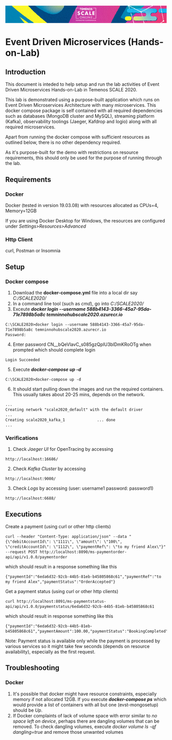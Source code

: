 ![image](images/Banner-HOL-Platform-track.jpg)

# Event Driven Microservices (Hands-on-Lab)
## Introduction
This document is inteded to help setup and run the lab activities of Event Driven Microservices Hands-on-Lab in Temenos SCALE 2020.

This lab is demonstrated using a purpose-built application which runs on Event Driven Microservices Architecture with many microservices. This docker compose package is self contained with all required dependencies such as databases (MongoDB cluster and MySQL), streaming platform (Kafka), observability toolings (Jaeger, Kafdrop and logio) along with all required microservices. 

Apart from running the docker compose with sufficient resources as outlined below, there is no other dependency required.

As it's purpose-built for the demo with restrictions on resource requirements, this should only be used for the purpose of running through the lab.
## Requirements
### Docker
Docker (tested in version 19.03.08) with resources allocated as CPUs=4, Memory=12GB

If you are using Docker Desktop for Windows, the resources are configured under *Settings>Resources>Advanced*
### Http Client
curl, Postman or Insomnia
## Setup
### Docker compose
1. Download the **docker-compose.yml** file into a local dir say *C:/SCALE2020/*
2. In a command line tool (such as *cmd*), go into *C:/SCALE2020/*
3. Exceute ***docker login --username 588b4143-3366-45a7-95da-71e7898b5a8c temninnohubscale2020.azurecr.io***
```
C:\SCALE2020>docker login --username 588b4143-3366-45a7-95da-71e7898b5a8c temninnohubscale2020.azurecr.io
Password:
```
4. Enter password CN__bQeVlavC_s085gzQpIU3blDmKRoOTg when prompted which should complete login
```
Login Succeeded
```
5. Execute ***docker-compose up -d***
```
C:\SCALE2020>docker-compose up -d
```
6. It should start pulling down the images and run the required containers. This usually takes about 20-25 mins, depends on the network.
```
...
Creating network "scale2020_default" with the default driver
...
Creating scale2020_kafka_1              ... done
...
```
### Verifications
1. Check *Jaeger UI* for OpenTracing by accessing
```
http://localhost:16686/
```
2. Check *Kafka Cluster* by accessing
```
http://localhost:9000/
```
3. Check *Logs* by accessing (user: username1 password: password1)
```
http://localhost:6688/
```
## Executions
Create a payment (using curl or other http clients)
```
curl --header "Content-Type: application/json" --data "{\"debitAccountId\": \"1111\", \"amount\": \"100\", \"creditAccountId\": \"1112\", \"paymentRef\": \"to my friend Alex\"}" --request POST http://localhost:8090/ms-paymentorder-api/api/v1.0.0/paymentorder
```
which should result in a response something like this
```
{"paymentId":"6eda6d32-92cb-44b5-81eb-b45805868c61","paymentRef":"to my friend Alex","paymentStatus":"OrderAccepted"}
```
Get a payment status (using curl or other http clients)
```
curl http://localhost:8091/ms-paymentstatus-api/api/v1.0.0/paymentstatus/6eda6d32-92cb-44b5-81eb-b45805868c61
```
which should result in response something like this
```
{"paymentId":"6eda6d32-92cb-44b5-81eb-b45805868c61","paymentAmount":100.00,"paymentStatus":"BookingCompleted"}
```
Note: Payment status is available only while the payment is processed by various services so it might take few seconds (depends on resource availability), especially as the first request.
## Troubleshooting
### Docker
1. It's possible that docker might have resource constraints, especially memory if not allocated 12GB. If you execute ***docker-compose ps*** which would provide a list of containers with all but one (evst-mongosetup) should be *Up*.
2. If Docker complaints of lack of volume space with error similar to *no space left on device*, perhaps there are dangling volumes that can be removed. To check dangling volumes, execute *docker volume ls -qf dangling=true* and remove those unwanted volumes
